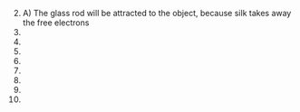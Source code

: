 2)
	A) The glass rod will be attracted to the object, because silk takes away the free electrons 
6)
11)
15)
18)
21)
23)
27)
29)
